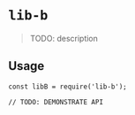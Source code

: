 # `lib-b`

> TODO: description

## Usage

```
const libB = require('lib-b');

// TODO: DEMONSTRATE API
```
